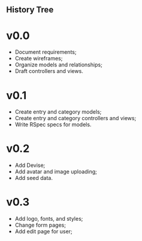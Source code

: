 ## History Tree

# v0.0

* Document requirements;
* Create wireframes;
* Organize models and relationships;
* Draft controllers and views.

# v0.1

* Create entry and category models;
* Create entry and category controllers and views;
* Write RSpec specs for models.

# v0.2

* Add Devise;
* Add avatar and image uploading;
* Add seed data.

# v0.3

* Add logo, fonts, and styles;
* Change form pages;
* Add edit page for user;

